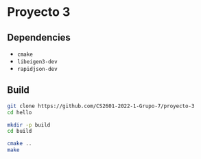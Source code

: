 # Proyecto 3

## Dependencies

* `cmake`
* `libeigen3-dev`
* `rapidjson-dev`

## Build
``` bash
git clone https://github.com/CS2601-2022-1-Grupo-7/proyecto-3
cd hello

mkdir -p build
cd build

cmake ..
make
```
